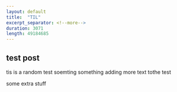 ```yaml
---
layout: default
title:  "TIL"
excerpt_separator: <!--more-->
duration: 3071
length: 49184685
---
```


## test post
tis is a random test soemting something adding more text tothe test
<!--more-->
some extra stuff

